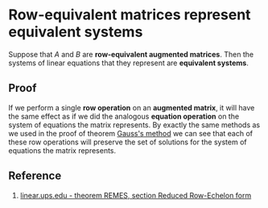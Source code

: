 # Row-equivalent matrices represent equivalent systems

Suppose that $A$ and $B$ are **row-equivalent augmented matrices**. Then the systems of linear equations that they represent are **equivalent systems**.

## Proof

If we perform a single **row operation** on an **augmented matrix**, it will have the same effect as if we did the analogous **equation operation** on the system of equations the matrix represents. By exactly the same methods as we used in the proof of theorem [Gauss's method](./0005-gauss-method.md) we can see that each of these row operations will preserve the set of solutions for the system of equations the matrix represents.

## Reference

1. [linear.ups.edu - theorem REMES, section Reduced Row-Echelon form](http://linear.ups.edu/html/section-RREF.html)